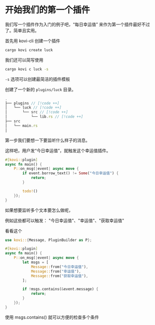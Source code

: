 # 开始我们的第一个插件

我们写一个插件作为入门的例子吧，“每日幸运值” 来作为第一个插件最好不过了。简单且实用。

首先用 kovi-cli 创建一个插件

```bash
cargo kovi create luck
```

我们还可以简写使用

```bash
cargo kovi c luck -s
```

`-s` 选项可以创建最简洁的插件模板

创建了一个新的 `plugins/luck` 目录。

```js
.
├── plugins // [!code ++]
│   └── luck // [!code ++]
│       └── src // [!code ++]
│           └── lib.rs // [!code ++]
├── src
│   └── main.rs
│
```

第一步我们要想一下要监听什么样子的消息。

这样吧，用户发“今日幸运值”，就触发这个幸运值插件。

```rust
#[kovi::plugin]
async fn main() {
    P::on_msg(|event| async move {
        if event.borrow_text() != Some("今日幸运值") {
            return;
        }

        todo!()
    });
}
```

如果想要监听多个文本要怎么做呢，

例如这些都可以触发： "今日幸运值"、"幸运值"、"获取幸运值"

看看这个

```rust
use kovi::{Message, PluginBuilder as P};

#[kovi::plugin]
async fn main() {
    P::on_msg(|event| async move {
        let msgs = [
            Message::from("今日幸运值"),
            Message::from("幸运值"),
            Message::from("获取幸运值"),
        ];

        if !msgs.contains(&event.message) {
            return;
        }
    });
}
```

使用 msgs.contains() 就可以方便的检查多个条件
